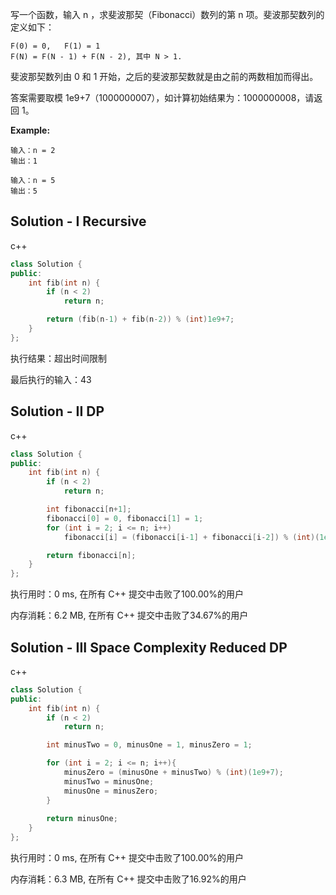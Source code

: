 写一个函数，输入 n ，求斐波那契（Fibonacci）数列的第 n 项。斐波那契数列的定义如下：

```
F(0) = 0,   F(1) = 1
F(N) = F(N - 1) + F(N - 2), 其中 N > 1.
```

斐波那契数列由 0 和 1 开始，之后的斐波那契数就是由之前的两数相加而得出。

答案需要取模 1e9+7（1000000007），如计算初始结果为：1000000008，请返回 1。



**Example:**

```
输入：n = 2
输出：1

输入：n = 5
输出：5
```

## Solution - I Recursive

c++

```c++
class Solution {
public:
    int fib(int n) {
        if (n < 2)
            return n;

        return (fib(n-1) + fib(n-2)) % (int)1e9+7;
    }
};
```

执行结果：超出时间限制

最后执行的输入：43

## Solution - II DP

c++
```c++
class Solution {
public:
    int fib(int n) {
        if (n < 2)
            return n;

        int fibonacci[n+1];
        fibonacci[0] = 0, fibonacci[1] = 1;
        for (int i = 2; i <= n; i++)
            fibonacci[i] = (fibonacci[i-1] + fibonacci[i-2]) % (int)(1e9+7);

        return fibonacci[n];
    }
};
```
执行用时：0 ms, 在所有 C++ 提交中击败了100.00%的用户

内存消耗：6.2 MB, 在所有 C++ 提交中击败了34.67%的用户

## Solution - III Space Complexity Reduced DP

c++

```c++
class Solution {
public:
    int fib(int n) {
        if (n < 2)
            return n;

        int minusTwo = 0, minusOne = 1, minusZero = 1;

        for (int i = 2; i <= n; i++){
            minusZero = (minusOne + minusTwo) % (int)(1e9+7);
            minusTwo = minusOne;
            minusOne = minusZero;
        }
        
        return minusOne;
    }
};
```

执行用时：0 ms, 在所有 C++ 提交中击败了100.00%的用户

内存消耗：6.3 MB, 在所有 C++ 提交中击败了16.92%的用户